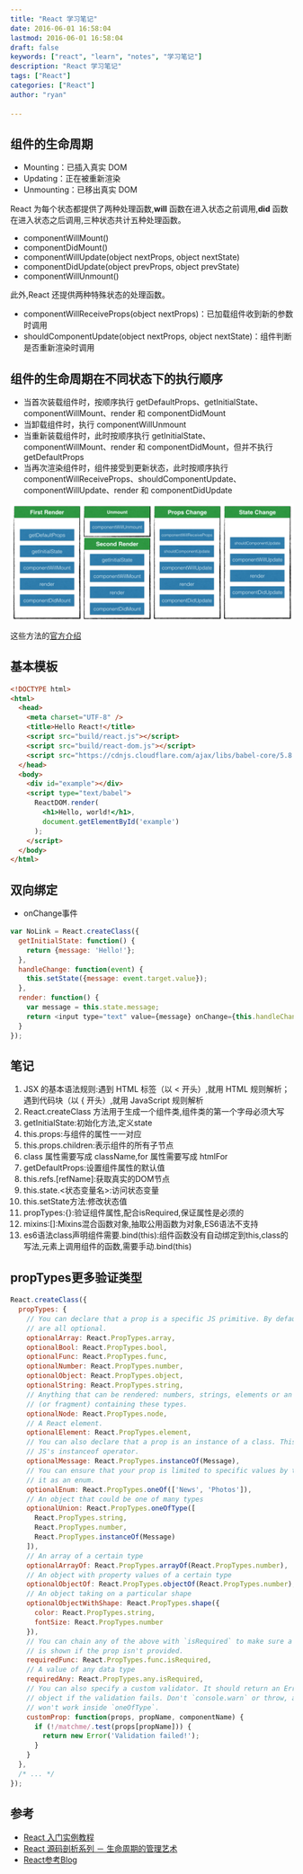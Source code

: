 ```yaml
---
title: "React 学习笔记"
date: 2016-06-01 16:58:04
lastmod: 2016-06-01 16:58:04
draft: false
keywords: ["react", "learn", "notes", "学习笔记"]
description: "React 学习笔记"
tags: ["React"]
categories: ["React"]
author: "ryan"

---
```


## 组件的生命周期

- Mounting：已插入真实 DOM
- Updating：正在被重新渲染
- Unmounting：已移出真实 DOM

React 为每个状态都提供了两种处理函数,**will** 函数在进入状态之前调用,**did** 函数在进入状态之后调用,三种状态共计五种处理函数。

- componentWillMount()
- componentDidMount()
- componentWillUpdate(object nextProps, object nextState)
- componentDidUpdate(object prevProps, object prevState)
- componentWillUnmount()

此外,React 还提供两种特殊状态的处理函数。

- componentWillReceiveProps(object nextProps)：已加载组件收到新的参数时调用
- shouldComponentUpdate(object nextProps, object nextState)：组件判断是否重新渲染时调用

## 组件的生命周期在不同状态下的执行顺序

- 当首次装载组件时，按顺序执行 getDefaultProps、getInitialState、componentWillMount、render 和 componentDidMount
- 当卸载组件时，执行 componentWillUnmount
- 当重新装载组件时，此时按顺序执行 getInitialState、componentWillMount、render 和 componentDidMount，但并不执行 getDefaultProps
- 当再次渲染组件时，组件接受到更新状态，此时按顺序执行 componentWillReceiveProps、shouldComponentUpdate、componentWillUpdate、render 和 componentDidUpdate

![](https://raw.githubusercontent.com/SirM2z/assets/master/component-life.png)

这些方法的[官方介绍](http://facebook.github.io/react/docs/component-specs.html#lifecycle-methods)

## 基本模板

```html
<!DOCTYPE html>
<html>
  <head>
    <meta charset="UTF-8" />
    <title>Hello React!</title>
    <script src="build/react.js"></script>
    <script src="build/react-dom.js"></script>
    <script src="https://cdnjs.cloudflare.com/ajax/libs/babel-core/5.8.23/browser.min.js"></script>
  </head>
  <body>
    <div id="example"></div>
    <script type="text/babel">
      ReactDOM.render(
        <h1>Hello, world!</h1>,
        document.getElementById('example')
      );
    </script>
  </body>
</html>
```

## 双向绑定

- onChange事件
```javascript
var NoLink = React.createClass({
  getInitialState: function() {
    return {message: 'Hello!'};
  },
  handleChange: function(event) {
    this.setState({message: event.target.value});
  },
  render: function() {
    var message = this.state.message;
    return <input type="text" value={message} onChange={this.handleChange} />;
  }
});
```

## 笔记

1. JSX 的基本语法规则:遇到 HTML 标签（以 < 开头）,就用 HTML 规则解析；遇到代码块（以 { 开头）,就用 JavaScript 规则解析
2. React.createClass 方法用于生成一个组件类,组件类的第一个字母必须大写
3. getInitialState:初始化方法,定义state
4. this.props:与组件的属性一一对应
5. this.props.children:表示组件的所有子节点
6. class 属性需要写成 className,for 属性需要写成 htmlFor
7. getDefaultProps:设置组件属性的默认值
8. this.refs.[refName]:获取真实的DOM节点
9. this.state.<状态变量名>:访问状态变量
10. this.setState方法:修改状态值
11. propTypes:{}:验证组件属性,配合isRequired,保证属性是必须的
12. mixins:[]:Mixins混合函数对象,抽取公用函数为对象,ES6语法不支持
13. es6语法class声明组件需要.bind(this):组件函数没有自动绑定到this,class的写法,元素上调用组件的函数,需要手动.bind(this)




## propTypes更多验证类型

```jsx
React.createClass({
  propTypes: {
    // You can declare that a prop is a specific JS primitive. By default, these
    // are all optional.
    optionalArray: React.PropTypes.array,
    optionalBool: React.PropTypes.bool,
    optionalFunc: React.PropTypes.func,
    optionalNumber: React.PropTypes.number,
    optionalObject: React.PropTypes.object,
    optionalString: React.PropTypes.string,
    // Anything that can be rendered: numbers, strings, elements or an array
    // (or fragment) containing these types.
    optionalNode: React.PropTypes.node,
    // A React element.
    optionalElement: React.PropTypes.element,
    // You can also declare that a prop is an instance of a class. This uses
    // JS's instanceof operator.
    optionalMessage: React.PropTypes.instanceOf(Message),
    // You can ensure that your prop is limited to specific values by treating
    // it as an enum.
    optionalEnum: React.PropTypes.oneOf(['News', 'Photos']),
    // An object that could be one of many types
    optionalUnion: React.PropTypes.oneOfType([
      React.PropTypes.string,
      React.PropTypes.number,
      React.PropTypes.instanceOf(Message)
    ]),
    // An array of a certain type
    optionalArrayOf: React.PropTypes.arrayOf(React.PropTypes.number),
    // An object with property values of a certain type
    optionalObjectOf: React.PropTypes.objectOf(React.PropTypes.number),
    // An object taking on a particular shape
    optionalObjectWithShape: React.PropTypes.shape({
      color: React.PropTypes.string,
      fontSize: React.PropTypes.number
    }),
    // You can chain any of the above with `isRequired` to make sure a warning
    // is shown if the prop isn't provided.
    requiredFunc: React.PropTypes.func.isRequired,
    // A value of any data type
    requiredAny: React.PropTypes.any.isRequired,
    // You can also specify a custom validator. It should return an Error
    // object if the validation fails. Don't `console.warn` or throw, as this
    // won't work inside `oneOfType`.
    customProp: function(props, propName, componentName) {
      if (!/matchme/.test(props[propName])) {
        return new Error('Validation failed!');
      }
    }
  },
  /* ... */
});
```

## 参考

- [React 入门实例教程](http://www.ruanyifeng.com/blog/2015/03/react.html)
- [React 源码剖析系列 － 生命周期的管理艺术](https://zhuanlan.zhihu.com/p/20312691?refer=purerender)
- [React参考Blog](http://note.isongli.cn/blog/search/admin?keywords=react)
